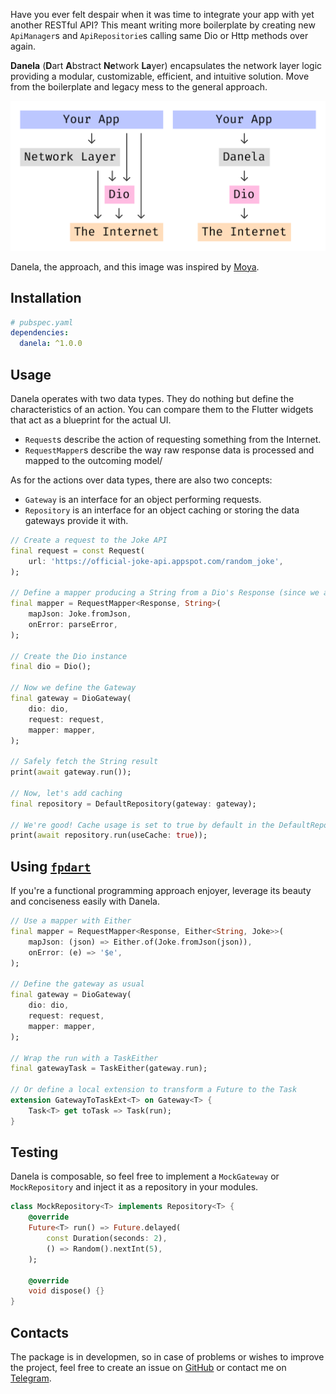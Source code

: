 <!-- 
This README describes the package. If you publish this package to pub.dev,
this README's contents appear on the landing page for your package.

For information about how to write a good package README, see the guide for
[writing package pages](https://dart.dev/tools/pub/writing-package-pages). 

For general information about developing packages, see the Dart guide for
[creating packages](https://dart.dev/guides/libraries/create-packages)
and the Flutter guide for
[developing packages and plugins](https://flutter.dev/to/develop-packages). 
-->

Have you ever felt despair when it was time to integrate your app with yet another RESTful API?
This meant writing more boilerplate by creating new `ApiManager`s and `ApiRepositorie`s calling same Dio or Http methods over again.

**Danela** (**D**art **A**bstract **Ne**twork **La**yer) encapsulates the network layer logic providing a modular, customizable, efficient, and intuitive solution. Move from the boilerplate and legacy mess to the general approach.

![](docs/Danela-min.png)

Danela, the approach, and this image was inspired by [Moya](https://github.com/Moya/Moya).

## Installation

```yaml
# pubspec.yaml
dependencies:
  danela: ^1.0.0
```

## Usage

Danela operates with two data types. They do nothing but define the characteristics of an action. You can compare them to the Flutter widgets that act as a blueprint for the actual UI.
- `Request`s describe the action of requesting something from the Internet.
- `RequestMapper`s describe the way raw response data is processed and mapped to the outcoming model/

As for the actions over data types, there are also two concepts:
- `Gateway` is an interface for an object performing requests.
- `Repository` is an interface for an object caching or storing the data gateways provide it with.

```dart
// Create a request to the Joke API
final request = const Request(
    url: 'https://official-joke-api.appspot.com/random_joke',
);

// Define a mapper producing a String from a Dio's Response (since we are using Dio here)
final mapper = RequestMapper<Response, String>(
    mapJson: Joke.fromJson,
    onError: parseError,
);

// Create the Dio instance
final dio = Dio();

// Now we define the Gateway
final gateway = DioGateway(
    dio: dio,
    request: request,
    mapper: mapper,
);

// Safely fetch the String result
print(await gateway.run());

// Now, let's add caching 
final repository = DefaultRepository(gateway: gateway);

// We're good! Cache usage is set to true by default in the DefaultRepository
print(await repository.run(useCache: true));
```

## Using [`fpdart`](https://pub.dev/packages/fpdart)

If you're a functional programming approach enjoyer, leverage its beauty and conciseness easily with Danela.

```dart
// Use a mapper with Either
final mapper = RequestMapper<Response, Either<String, Joke>>(
    mapJson: (json) => Either.of(Joke.fromJson(json)),
    onError: (e) => '$e',
);

// Define the gateway as usual
final gateway = DioGateway(
    dio: dio,
    request: request,
    mapper: mapper,
);

// Wrap the run with a TaskEither 
final gatewayTask = TaskEither(gateway.run);

// Or define a local extension to transform a Future to the Task
extension GatewayToTaskExt<T> on Gateway<T> {
    Task<T> get toTask => Task(run);
}
```

## Testing

Danela is composable, so feel free to implement a `MockGateway` or `MockRepository` and inject it as a repository in your modules.

```dart
class MockRepository<T> implements Repository<T> {
    @override
    Future<T> run() => Future.delayed(
        const Duration(seconds: 2), 
        () => Random().nextInt(5),
    );
    
    @override
    void dispose() {}
}
```

## Contacts

The package is in developmen, so in case of problems or wishes to improve the project, feel free to create an issue on [GitHub](https://github.com/xdkomel/danela) or contact me on [Telegram](https://t.me/xdkomel).
